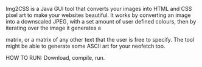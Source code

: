 Img2CSS is a Java GUI tool that converts your images into HTML and CSS pixel art to make your websites beautiful. It works by converting an image into a downscaled JPEG, with a set amount of user defined colours, then by iterating over the image it generates a <div> matrix, or a matrix of any other text that the user is free to specify. The tool might be able to generate some ASCII art for your neofetch too.

HOW TO RUN:
Download, compile, run.
